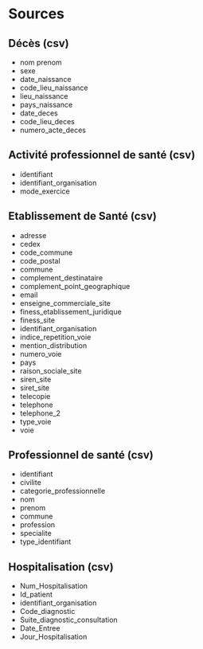 # Sources

## Décès (csv)

- nom	prenom
- sexe
- date_naissance
- code_lieu_naissance
- lieu_naissance
- pays_naissance
- date_deces
- code_lieu_deces
- numero_acte_deces

## Activité professionnel de santé (csv)

- identifiant
- identifiant_organisation
- mode_exercice

## Etablissement de Santé (csv)

- adresse
- cedex
- code_commune
- code_postal
- commune
- complement_destinataire
- complement_point_geographique
- email
- enseigne_commerciale_site
- finess_etablissement_juridique
- finess_site
- identifiant_organisation
- indice_repetition_voie
- mention_distribution
- numero_voie
- pays
- raison_sociale_site
- siren_site
- siret_site
- telecopie
- telephone
- telephone_2
- type_voie
- voie

## Professionnel de santé (csv)

- identifiant
- civilite
- categorie_professionnelle
- nom
- prenom
- commune
- profession
- specialite
- type_identifiant

## Hospitalisation (csv)

- Num_Hospitalisation
- Id_patient
- identifiant_organisation
- Code_diagnostic
- Suite_diagnostic_consultation
- Date_Entree
- Jour_Hospitalisation